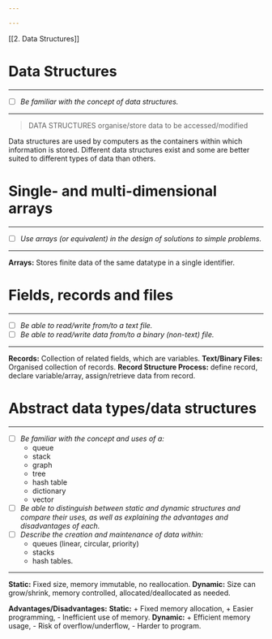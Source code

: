```yaml
---

---
```

[[2. Data Structures]]
# Data Structures
---
- [ ] *Be familiar with the concept of data structures.*
---
>DATA STRUCTURES organise/store data to be accessed/modified

Data structures are used by computers as the containers within which information is stored. Different data structures exist and some are better suited to different types of data than others.
# Single- and multi-dimensional arrays
---
- [ ] *Use arrays (or equivalent) in the design of solutions to simple problems.*
---
**Arrays:** Stores finite data of the same datatype in a single identifier.
# Fields, records and files
---
- [ ] *Be able to read/write from/to a text file.*
- [ ] *Be able to read/write data from/to a binary (non-text) file.*
---
**Records:** Collection of related fields, which are variables.
**Text/Binary Files:** Organised collection of records.
**Record Structure Process:** define record, declare variable/array, assign/retrieve data from record.
# Abstract data types/data structures
---
- [ ] *Be familiar with the concept and uses of a:*
	- queue
	- stack
	- graph
	- tree
	- hash table
	- dictionary
	- vector
- [ ] *Be able to distinguish between static and dynamic structures and compare their uses, as well as explaining the advantages and disadvantages of each.*
- [ ] *Describe the creation and maintenance of data within:*
	- queues (linear, circular, priority)
	- stacks
	- hash tables.
---
**Static:** Fixed size, memory immutable, no reallocation.
**Dynamic:** Size can grow/shrink, memory controlled, allocated/deallocated as needed.

**Advantages/Disadvantages:**
**Static:** + Fixed memory allocation, + Easier programming, - Inefficient use of memory.
**Dynamic:** + Efficient memory usage, - Risk of overflow/underflow, - Harder to program.